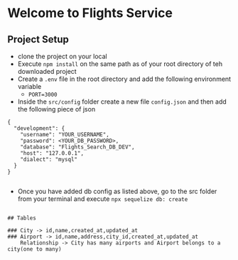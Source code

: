 # Welcome to Flights Service

## Project Setup
- clone the project on your local
- Execute `npm install` on the same path as of your root directory of teh downloaded project
- Create a `.env` file in the root directory and add the following environment variable
  - `PORT=3000`
- Inside the `src/config` folder create a new file `config.json` and then add the following piece of json

```
{
  "development": {
    "username": "YOUR_USERNAME",
    "password": <YOUR_DB_PASSWORD>,
    "database": "Flights_Search_DB_DEV",
    "host": "127.0.0.1",
    "dialect": "mysql"
  }
}


```
- Once you have added db config as listed above, go to the src folder from your terminal and execute `npx sequelize db: create`
```

## Tables 

### City -> id,name,created_at,updated_at
### Airport -> id,name,address,city_id,created_at,updated_at
    Relationship -> City has many airports and Airport belongs to a city(one to many)

